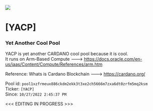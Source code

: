 ![](https://badgen.net/https/rodolfotiago.npkn.net/ada-price/)

# [YACP]
### Yet Another Cool Pool

YACP is yet another CARDANO cool pool because it is cool.  
It runs on Arm-Based Compute ---> https://docs.oracle.com/en-us/iaas/Content/Compute/References/arm.htm

Reference: Whats is Cardano Blockchain ---> https://cardano.org/

Pool id: `pool1xzfrmeux886ckdm2ekk3t3xe2ch5666m7zxa6dt0zrfm5mq2ksm`  
Ticker: `[YACP]`  
Since: `10/27/2022 2:45:37 PM`   

<<< EDITING IN PROGRESS >>>
